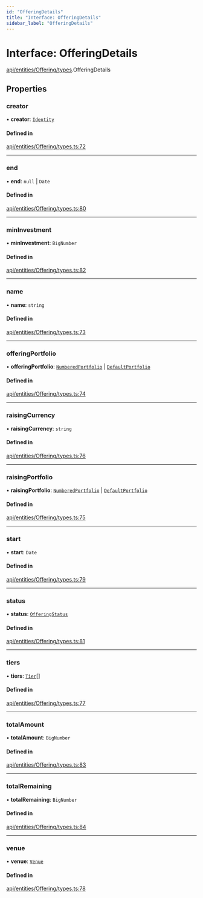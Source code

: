 ```yaml
---
id: "OfferingDetails"
title: "Interface: OfferingDetails"
sidebar_label: "OfferingDetails"
---
```


# Interface: OfferingDetails

[api/entities/Offering/types](../../../../../../modules/API/Entities/Offering/Types/Types.md).OfferingDetails

## Properties

### creator

• **creator**: [`Identity`](../../../../../../classes/API/Entities/Identity/Identity.md)

#### Defined in

[api/entities/Offering/types.ts:72](https://github.com/PolymeshAssociation/polymesh-sdk/blob/15be87e8/src/api/entities/Offering/types.ts#L72)

___

### end

• **end**: ``null`` \| `Date`

#### Defined in

[api/entities/Offering/types.ts:80](https://github.com/PolymeshAssociation/polymesh-sdk/blob/15be87e8/src/api/entities/Offering/types.ts#L80)

___

### minInvestment

• **minInvestment**: `BigNumber`

#### Defined in

[api/entities/Offering/types.ts:82](https://github.com/PolymeshAssociation/polymesh-sdk/blob/15be87e8/src/api/entities/Offering/types.ts#L82)

___

### name

• **name**: `string`

#### Defined in

[api/entities/Offering/types.ts:73](https://github.com/PolymeshAssociation/polymesh-sdk/blob/15be87e8/src/api/entities/Offering/types.ts#L73)

___

### offeringPortfolio

• **offeringPortfolio**: [`NumberedPortfolio`](../../../../../../classes/API/Entities/NumberedPortfolio/NumberedPortfolio.md) \| [`DefaultPortfolio`](../../../../../../classes/API/Entities/DefaultPortfolio/DefaultPortfolio.md)

#### Defined in

[api/entities/Offering/types.ts:74](https://github.com/PolymeshAssociation/polymesh-sdk/blob/15be87e8/src/api/entities/Offering/types.ts#L74)

___

### raisingCurrency

• **raisingCurrency**: `string`

#### Defined in

[api/entities/Offering/types.ts:76](https://github.com/PolymeshAssociation/polymesh-sdk/blob/15be87e8/src/api/entities/Offering/types.ts#L76)

___

### raisingPortfolio

• **raisingPortfolio**: [`NumberedPortfolio`](../../../../../../classes/API/Entities/NumberedPortfolio/NumberedPortfolio.md) \| [`DefaultPortfolio`](../../../../../../classes/API/Entities/DefaultPortfolio/DefaultPortfolio.md)

#### Defined in

[api/entities/Offering/types.ts:75](https://github.com/PolymeshAssociation/polymesh-sdk/blob/15be87e8/src/api/entities/Offering/types.ts#L75)

___

### start

• **start**: `Date`

#### Defined in

[api/entities/Offering/types.ts:79](https://github.com/PolymeshAssociation/polymesh-sdk/blob/15be87e8/src/api/entities/Offering/types.ts#L79)

___

### status

• **status**: [`OfferingStatus`](../OfferingStatus/OfferingStatus.md)

#### Defined in

[api/entities/Offering/types.ts:81](https://github.com/PolymeshAssociation/polymesh-sdk/blob/15be87e8/src/api/entities/Offering/types.ts#L81)

___

### tiers

• **tiers**: [`Tier`](../Tier/Tier.md)[]

#### Defined in

[api/entities/Offering/types.ts:77](https://github.com/PolymeshAssociation/polymesh-sdk/blob/15be87e8/src/api/entities/Offering/types.ts#L77)

___

### totalAmount

• **totalAmount**: `BigNumber`

#### Defined in

[api/entities/Offering/types.ts:83](https://github.com/PolymeshAssociation/polymesh-sdk/blob/15be87e8/src/api/entities/Offering/types.ts#L83)

___

### totalRemaining

• **totalRemaining**: `BigNumber`

#### Defined in

[api/entities/Offering/types.ts:84](https://github.com/PolymeshAssociation/polymesh-sdk/blob/15be87e8/src/api/entities/Offering/types.ts#L84)

___

### venue

• **venue**: [`Venue`](../../../../../../classes/API/Entities/Venue/Venue.md)

#### Defined in

[api/entities/Offering/types.ts:78](https://github.com/PolymeshAssociation/polymesh-sdk/blob/15be87e8/src/api/entities/Offering/types.ts#L78)
